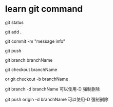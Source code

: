 # learn git command

git status

git add .

git commit -m "message info"

git push

git branch branchName

git checkout branchName

or  git checkout -b branchName

git branch -d branchName 可以使用-D 强制删除

git push origin -d branchName 可以使用-D 强制删除
